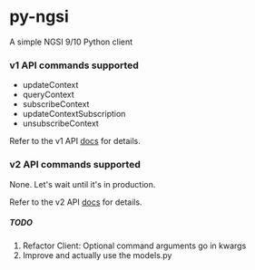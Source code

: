 # py-ngsi
A simple NGSI 9/10 Python client

### v1 API commands supported

-   updateContext
-   queryContext
-   subscribeContext
-   updateContextSubscription
-   unsubscribeContext

Refer to the v1 API [docs](https://github.com/telefonicaid/fiware-orion/blob/develop/doc/manuals/user/walkthrough_apiv1.md) for details.

### v2 API commands supported

None. Let's wait until it's in production.

Refer to the v2 API [docs](http://telefonicaid.github.io/fiware-orion/api/v2/cookbook/) for details.

##### TODO

1. Refactor Client: Optional command arguments go in kwargs
2. Improve and actually use the models.py
